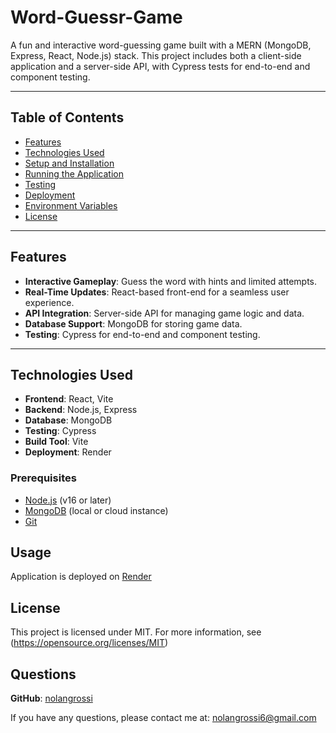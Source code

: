 # Word-Guessr-Game

A fun and interactive word-guessing game built with a MERN (MongoDB, Express, React, Node.js) stack. This project includes both a client-side application and a server-side API, with Cypress tests for end-to-end and component testing.

---

## Table of Contents

- [Features](#features)
- [Technologies Used](#technologies-used)
- [Setup and Installation](#setup-and-installation)
- [Running the Application](#running-the-application)
- [Testing](#testing)
- [Deployment](#deployment)
- [Environment Variables](#environment-variables)
- [License](#license)

---

## Features

- **Interactive Gameplay**: Guess the word with hints and limited attempts.
- **Real-Time Updates**: React-based front-end for a seamless user experience.
- **API Integration**: Server-side API for managing game logic and data.
- **Database Support**: MongoDB for storing game data.
- **Testing**: Cypress for end-to-end and component testing.

---

## Technologies Used

- **Frontend**: React, Vite
- **Backend**: Node.js, Express
- **Database**: MongoDB
- **Testing**: Cypress
- **Build Tool**: Vite
- **Deployment**: Render


### Prerequisites

- [Node.js](https://nodejs.org/) (v16 or later)
- [MongoDB](https://www.mongodb.com/) (local or cloud instance)
- [Git](https://git-scm.com/)

## Usage

Application is deployed on [Render](https://word-guessr-game.onrender.com)


## License

  This project is licensed under MIT. For more information, see (<https://opensource.org/licenses/MIT>)

## Questions

  **GitHub**: [nolangrossi](https://github.com/nolangrossi)

  If you have any questions, please contact me at: <nolangrossi6@gmail.com>
  